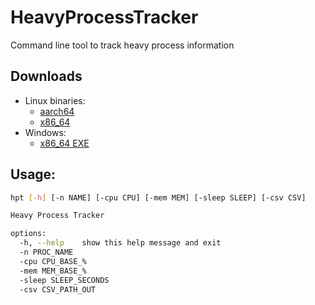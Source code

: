 # HeavyProcessTracker

Command line tool to track heavy process information

## Downloads
- Linux binaries:
  - [aarch64](https://github.com/Eric106/HeavyProcessTracker/raw/master/dist/hpt_aarch64)
  - [x86_64](https://github.com/Eric106/HeavyProcessTracker/raw/master/dist/hpt_x86_64)
- Windows:
  - [x86_64 EXE](https://github.com/Eric106/HeavyProcessTracker/raw/master/dist/hpt.exe)

## Usage:
```bash
hpt [-h] [-n NAME] [-cpu CPU] [-mem MEM] [-sleep SLEEP] [-csv CSV]

Heavy Process Tracker

options:
  -h, --help    show this help message and exit
  -n PROC_NAME
  -cpu CPU_BASE_%
  -mem MEM_BASE_%
  -sleep SLEEP_SECONDS
  -csv CSV_PATH_OUT
```